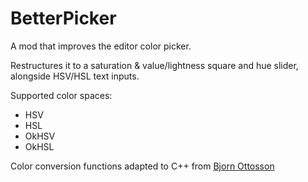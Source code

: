 # BetterPicker

A mod that improves the editor color picker.

Restructures it to a saturation & value/lightness square and hue slider, alongside HSV/HSL text inputs.

Supported color spaces:

-   HSV
-   HSL
-   OkHSV
-   OkHSL

Color conversion functions adapted to C++ from [Bjorn Ottosson](https://bottosson.github.io/misc/colorpicker/)
